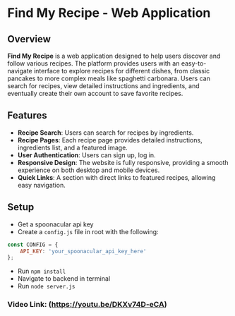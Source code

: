 # Find My Recipe - Web Application

## Overview

**Find My Recipe** is a web application designed to help users discover and follow various recipes. The platform provides users with an easy-to-navigate interface to explore recipes for different dishes, from classic pancakes to more complex meals like spaghetti carbonara. Users can search for recipes, view detailed instructions and ingredients, and eventually create their own account to save favorite recipes.

## Features

- **Recipe Search**: Users can search for recipes by ingredients.
- **Recipe Pages**: Each recipe page provides detailed instructions, ingredients list, and a featured image.
- **User Authentication**: Users can sign up, log in.
- **Responsive Design**: The website is fully responsive, providing a smooth experience on both desktop and mobile devices.
- **Quick Links**: A section with direct links to featured recipes, allowing easy navigation.

## Setup

- Get a spoonacular api key
- Create a `config.js` file in root with the following:

```javascript
const CONFIG = {
    API_KEY: 'your_spoonacular_api_key_here'
};
```
- Run `npm install`
- Navigate to backend in terminal
- Run `node server.js`

### Video Link: (https://youtu.be/DKXv74D-eCA)
